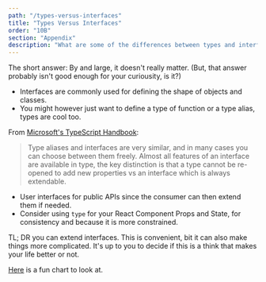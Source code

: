 ```yaml
---
path: "/types-versus-interfaces"
title: "Types Versus Interfaces"
order: "10B"
section: "Appendix"
description: "What are some of the differences between types and interfaces?"
---
```


The short answer: By and large, it doesn't really matter. (But, that answer probably isn't good enough for your curiousity, is it?)

- Interfaces are commonly used for defining the shape of objects and classes.
- You might however just want to define a type of function or a type alias, types are cool too.

From [Microsoft's TypeScript Handbook](https://www.typescriptlang.org/docs/handbook/2/everyday-types.html#differences-between-type-aliases-and-interfaces):

> Type aliases and interfaces are very similar, and in many cases you can choose between them freely. Almost all features of an interface are available in type, the key distinction is that a type cannot be re-opened to add new properties vs an interface which is always extendable.

- User interfaces for public APIs since the consumer can then extend them if needed.
- Consider using `type` for your React Component Props and State, for consistency and because it is more constrained.

TL; DR you can extend interfaces. This is convenient, bit it can also make things more complicated. It's up to you to decide if this is a think that makes your life better or not.

[Here](https://twitter.com/karoljmajewski/status/1082413696075382785) is a fun chart to look at.
